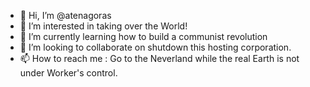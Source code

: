 - 👋 Hi, I’m @atenagoras
- 👀 I’m interested in taking over the World!
- 🌱 I’m currently learning how to build a communist revolution
- 💞️ I’m looking to collaborate on shutdown this hosting corporation.
- 📫 How to reach me : Go to the Neverland while the real Earth is not under Worker's control.

<!---
atenagoras/atenagoras is a ✨ special ✨ repository because its `README.md` (this file) appears on your GitHub profile.
You can click the Preview link to take a look at your changes.
--->
